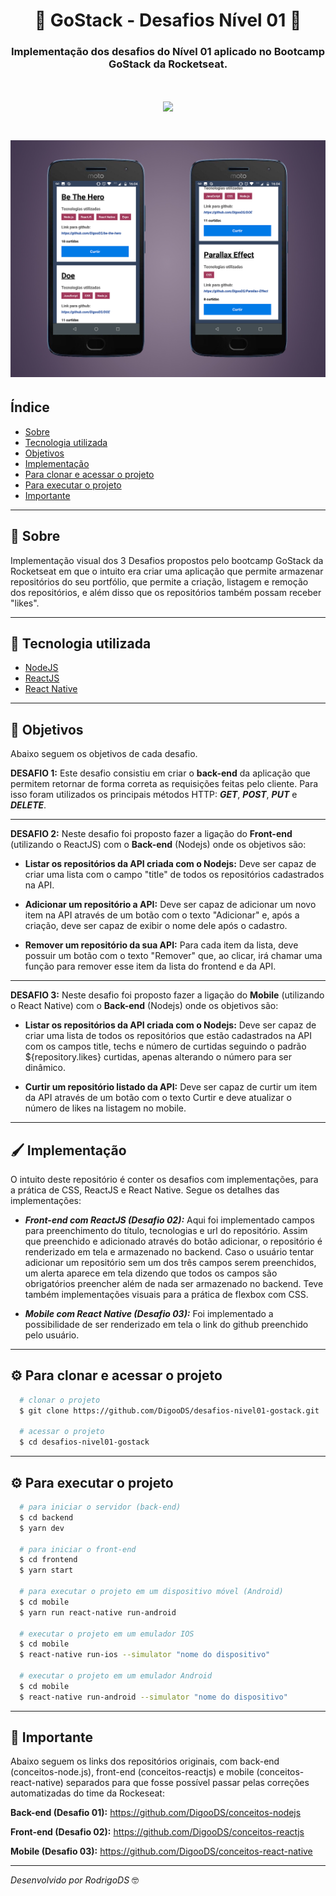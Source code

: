 <h1 align="center">
  🚀 GoStack - Desafios Nível 01 🚀
</h1>

<h3 align="center">
Implementação dos desafios do Nível 01 aplicado no Bootcamp GoStack da Rocketseat.
</h3>

<h1 align="center">
  <img src="paraReadme.gif">
</h1>

<h1 align="center">
  <img src="paraReadme.jpg">
</h1>

## Índice

- [Sobre](#-sobre)
- [Tecnologia utilizada](#-tecnologia-utilizada)
- [Objetivos](#-objetivos)
- [Implementação](#-implementação)
- [Para clonar e acessar o projeto](#-para-clonar-e-acessar-o-projeto)
- [Para executar o projeto](#-para-executar-o-projeto)
- [Importante](#-importante)

---

## 🔖 Sobre

Implementação visual dos 3 Desafios propostos pelo bootcamp GoStack da Rocketseat em que o intuito era criar uma aplicação que permite armazenar repositórios do seu portfólio, que permite a criação, listagem e remoção dos repositórios, e além disso que os repositórios também possam receber "likes".

---

## 🚀 Tecnologia utilizada

- [NodeJS](https://nodejs.org/en/)
- [ReactJS](https://reactjs.org)
- [React Native](https://reactnative.dev/)

---

## 🎯 Objetivos

Abaixo seguem os objetivos de cada desafio.

**DESAFIO 1:**
Este desafio consistiu em criar o **back-end** da aplicação que permitem retornar de forma correta as requisições feitas pelo cliente. Para isso foram utilizados os principais métodos HTTP: ***GET***, ***POST***, ***PUT*** e ***DELETE***.

---

**DESAFIO 2:**
Neste desafio foi proposto fazer a ligação do **Front-end** (utilizando o ReactJS) com o **Back-end** (Nodejs) onde os objetivos são:

- **Listar os repositórios da API criada com o Nodejs:**
Deve ser capaz de criar uma lista com o campo "title" de todos os repositórios cadastrados na API.

- **Adicionar um repositório a API:**
Deve ser capaz de adicionar um novo item na API através de um botão com o texto "Adicionar" e, após a criação, deve ser capaz de exibir o nome dele após o cadastro.

- **Remover um repositório da sua API:**
Para cada item da lista, deve possuir um botão com o texto "Remover" que, ao clicar, irá chamar uma função para remover esse item da lista do frontend e da API.

---

**DESAFIO 3:**
Neste desafio foi proposto fazer a ligação do **Mobile** (utilizando o React Native) com o **Back-end** (Nodejs) onde os objetivos são:

- **Listar os repositórios da API criada com o Nodejs:**
Deve ser capaz de criar uma lista de todos os repositórios que estão cadastrados na API com os campos title, techs e número de curtidas seguindo o padrão ${repository.likes} curtidas, apenas alterando o número para ser dinâmico.

- **Curtir um repositório listado da API:**
Deve ser capaz de curtir um item da API através de um botão com o texto Curtir e deve atualizar o número de likes na listagem no mobile.

---

## 🖌 Implementação

O intuito deste repositório é conter os desafios com implementações, para a prática de CSS, ReactJS e React Native. Segue os detalhes das implementações:

- ***Front-end com ReactJS (Desafio 02):*** Aqui foi implementado campos para preenchimento do título, tecnologias e url do repositório. Assim que preenchido e adicionado através do botão adicionar, o repositório é renderizado em tela e armazenado no backend. Caso o usuário tentar adicionar um repositório sem um dos três campos serem preenchidos, um alerta aparece em tela dizendo que todos os campos são obrigatórios preencher além de nada ser armazenado no backend. Teve também implementações visuais para a prática de flexbox com CSS.

- ***Mobile com React Native (Desafio 03):*** Foi implementado a possibilidade de ser renderizado em tela o link do github preenchido pelo usuário.

---

## ⚙ Para clonar e acessar o projeto

```bash
  # clonar o projeto
  $ git clone https://github.com/DigooDS/desafios-nivel01-gostack.git

  # acessar o projeto
  $ cd desafios-nivel01-gostack

```

---

## ⚙ Para executar o projeto

```bash
  # para iniciar o servidor (back-end)
  $ cd backend
  $ yarn dev

  # para iniciar o front-end
  $ cd frontend
  $ yarn start

  # para executar o projeto em um dispositivo móvel (Android)
  $ cd mobile
  $ yarn run react-native run-android

  # executar o projeto em um emulador IOS
  $ cd mobile
  $ react-native run-ios --simulator "nome do dispositivo"

  # executar o projeto em um emulador Android
  $ cd mobile
  $ react-native run-android --simulator "nome do dispositivo"

```

---

## 📌 Importante

Abaixo seguem os links dos repositórios originais, com back-end (conceitos-node.js), front-end (conceitos-reactjs) e mobile (conceitos-react-native) separados para que fosse possível passar pelas correções automatizadas do time da Rockeseat:

**Back-end (Desafio 01):**
https://github.com/DigooDS/conceitos-nodejs

**Front-end (Desafio 02):**
https://github.com/DigooDS/conceitos-reactjs

**Mobile (Desafio 03):**
https://github.com/DigooDS/conceitos-react-native

---
<i>Desenvolvido por RodrigoDS</i> 🤓
